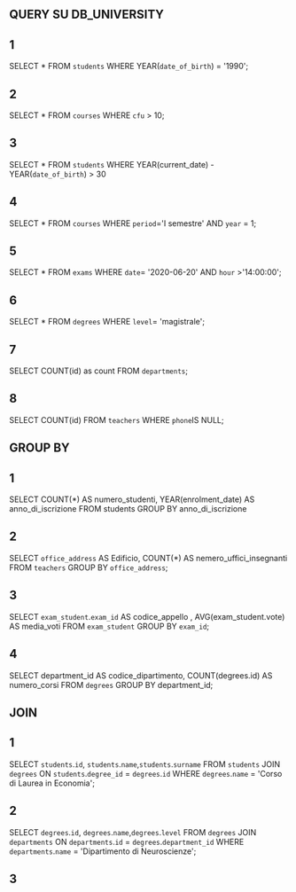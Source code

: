 ## QUERY SU DB_UNIVERSITY

## 1
<!-- Selezionare tutti gli studenti nati nel 1990 (160) -->
SELECT *
FROM `students`
WHERE YEAR(`date_of_birth`) = '1990';

## 2
<!-- Selezionare tutti i corsi che valgono più di 10 crediti (479) -->
SELECT *
FROM `courses`
WHERE `cfu` > 10;

## 3
<!-- Selezionare tutti gli studenti che hanno più di 30 anni -->
SELECT *
FROM `students`
WHERE YEAR(current_date) - YEAR(`date_of_birth`) > 30

## 4
<!-- Selezionare tutti i corsi del primo semestre del primo anno di un qualsiasi corso di
laurea (286) -->
SELECT *
FROM `courses`
WHERE `period`='I semestre' AND `year` = 1; 

## 5
<!-- Selezionare tutti gli appelli d'esame che avvengono nel pomeriggio (dopo le 14) del
20/06/2020 (21) -->
SELECT *
FROM `exams`
WHERE `date`= '2020-06-20' AND `hour` >'14:00:00';

## 6
<!-- Selezionare tutti i corsi di laurea magistrale (38) -->
SELECT *
FROM `degrees`
WHERE `level`= 'magistrale';

## 7
<!-- Da quanti dipartimenti è composta l'università? (12) -->
SELECT COUNT(id) as count FROM `departments`;

## 8
<!-- Quanti sono gli insegnanti che non hanno un numero di telefono? (50) -->
SELECT COUNT(id)
FROM `teachers`
WHERE `phone`IS NULL;


## GROUP BY

## 1
<!-- Contare quanti iscritti ci sono stati ogni anno -->
SELECT COUNT(*) AS numero_studenti, YEAR(enrolment_date) AS anno_di_iscrizione FROM students GROUP BY anno_di_iscrizione

## 2
<!-- Contare gli insegnanti che hanno l'ufficio nello stesso edificio -->
SELECT `office_address` AS Edificio, COUNT(*) AS nemero_uffici_insegnanti
FROM `teachers`
GROUP BY `office_address`;

## 3
<!-- Calcolare la media dei voti di ogni appello d'esame -->
SELECT `exam_student`.`exam_id` AS codice_appello , AVG(exam_student.vote) AS media_voti
FROM `exam_student` 
GROUP BY `exam_id`;

## 4
<!-- Contare quanti corsi di laurea ci sono per ogni dipartimento -->
SELECT department_id AS codice_dipartimento, COUNT(degrees.id) AS numero_corsi FROM 
`degrees` GROUP BY department_id;

## JOIN

## 1
<!-- Selezionare tutti gli studenti iscritti al Corso di Laurea in Economia -->
SELECT `students`.`id`, `students`.`name`,`students`.`surname`
FROM `students`
JOIN `degrees`
ON `students`.`degree_id` = `degrees`.`id`
WHERE `degrees`.`name` = 'Corso di Laurea in Economia';

## 2
<!-- Selezionare tutti i Corsi di Laurea del Dipartimento di Neuroscienze-->
SELECT `degrees`.`id`, `degrees`.`name`,`degrees`.`level`
FROM `degrees`
JOIN `departments`
ON `departments`.`id` = `degrees`.`department_id`
WHERE `departments`.`name` = 'Dipartimento di Neuroscienze';

## 3
<!-- Selezionare tutti i corsi in cui insegna Fulvio Amato (id=44) -->







 


